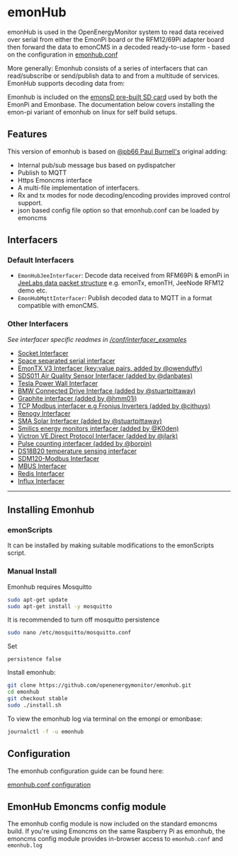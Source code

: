 # emonHub

emonHub is used in the OpenEnergyMonitor system to read data received over serial from either the EmonPi board or the RFM12/69Pi adapter board then forward the data to emonCMS in a decoded ready-to-use form - based on the configuration in [emonhub.conf](conf/emonhub.conf)

More generally: Emonhub consists of a series of interfacers that can read/subscribe or send/publish data to and from a multitude of services. EmonHub supports decoding data from:

Emonhub is included on the [emonsD pre-built SD card](https://github.com/openenergymonitor/emonpi/wiki/emonSD-pre-built-SD-card-Download-&-Change-Log) used by both the EmonPi and Emonbase. The documentation below covers installing the emon-pi variant of emonhub on linux for self build setups.

## Features

This version of emonhub is based on [@pb66 Paul Burnell's](https://github.com/pb66) original adding:

- Internal pub/sub message bus based on pydispatcher
- Publish to MQTT
- Https Emoncms interface
- A multi-file implementation of interfacers.
- Rx and tx modes for node decoding/encoding provides improved control support.
- json based config file option so that emonhub.conf can be loaded by emoncms

## Interfacers

### Default Interfacers

- `EmonHubJeeInterfacer`: Decode data received from RFM69Pi & emonPi in [JeeLabs data packet structure](http://jeelabs.org/2010/12/07/binary-packet-decoding/) e.g. emonTx, emonTH, JeeNode RFM12 demo etc.
- `EmonHubMqttInterfacer`: Publish decoded data to MQTT in a format compatible with emonCMS.

### Other Interfacers

*See interfacer specific readmes in [/conf/interfacer_examples](conf/interfacer_examples)*

- [Socket Interfacer](conf/interfacer_examples/Socket)
- [Space separated serial interfacer](conf/interfacer_examples/directserial)
- [EmonTX V3 Interfacer (key:value pairs, added by @owenduffy)](conf/interfacer_examples/directserial-serialtx3e)
- [SDS011 Air Quality Sensor Interfacer (added by @danbates)](conf/interfacer_examples/SDS011)
- [Tesla Power Wall Interfacer](conf/interfacer_examples/PowerWall)
- [BMW Connected Drive Interface (added by @stuartpittaway)](conf/interfacer_examples/bmw)
- [Graphite interfacer (added by @hmm01i)](conf/interfacer_examples/graphite)
- [TCP Modbus interfacer e.g Fronius Inverters (added by @cjthuys)](conf/interfacer_examples/modbus)
- [Renogy Interfacer](conf/interfacer_examples/Renogy)
- [SMA Solar Interfacer (added by @stuartpittaway)](conf/interfacer_examples/smasolar)
- [Smilics energy monitors interfacer (added by @K0den)](conf/interfacer_examples/smilices)
- [Victron VE.Direct Protocol Interfacer (added by @jlark)](conf/interfacer_examples/vedirect)
- [Pulse counting interfacer (added by @borpin)](conf/interfacer_examples/Pulse)
- [DS18B20 temperature sensing interfacer](conf/interfacer_examples/DS18B20)
- [SDM120-Modbus Interfacer](conf/interfacer_examples/SDM120)
- [MBUS Interfacer](conf/interfacer_examples/MBUS)
- [Redis Interfacer](conf/interfacer_examples/Redis)
- [Influx Interfacer](conf/interfacer_examples/Influx)


***
## Installing Emonhub

### emonScripts

It can be installed by making suitable modifications to the emonScripts script.

### Manual Install

Emonhub requires Mosquitto

```bash
sudo apt-get update
sudo apt-get install -y mosquitto
```

It is recommended to turn off mosquitto persistence

```bash
sudo nano /etc/mosquitto/mosquitto.conf
```

Set

```text
persistence false
```

Install emonhub:

```bash
git clone https://github.com/openenergymonitor/emonhub.git
cd emonhub
git checkout stable
sudo ./install.sh
```

To view the emonhub log via terminal on the emonpi or emonbase:

```bash
journalctl -f -u emonhub
```

## Configuration

The emonhub configuration guide can be found here:

[emonhub.conf configuration](configuration.md)

## EmonHub Emoncms config module

The emonhub config module is now included on the standard emoncms build.  If you're using Emoncms on the same Raspberry Pi as emonhub, the emoncms config module provides in-browser access to `emonhub.conf` and `emonhub.log`
